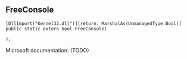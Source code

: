 ## FreeConsole

```
[DllImport("Kernel32.dll")][return: MarshalAs(UnmanagedType.Bool)]
public static extern bool FreeConsole(
   
);
```

Microsoft documentation: (TODO)
